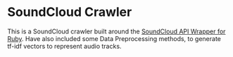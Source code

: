 # SoundCloud Crawler

This is a SoundCloud crawler built around the [SoundCloud API Wrapper for Ruby](https://github.com/soundcloud/soundcloud-ruby). Have also included some Data Preprocessing methods, to generate tf-idf vectors to represent audio tracks. 
